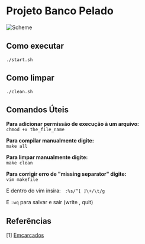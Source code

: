 # Projeto Banco Pelado

![Scheme](https://global.discourse-cdn.com/nubank/original/4X/d/6/e/d6e8868a885866c84bb2489d1cfcd675fdd08c60.gif)

## Como executar

`./start.sh`

## Como limpar

`./clean.sh`

## Comandos Úteis

**Para adicionar permissão de execução à um arquivo:** \
`chmod +x the_file_name`

**Para compilar manualmente digite:** \
`make all`

**Para limpar manualmente digite:** \
`make clean`

**Para corrigir erro de "missing separator" digite:** \
`vim makefile` 

E dentro do vim insira: &nbsp;&nbsp;`:%s/^[ ]\+/\t/g` 

E `:wq` para salvar e sair (write , quit)

## Referências
[1] [Emcarcados](https://embarcados.com.br/introducao-ao-makefile/) 

